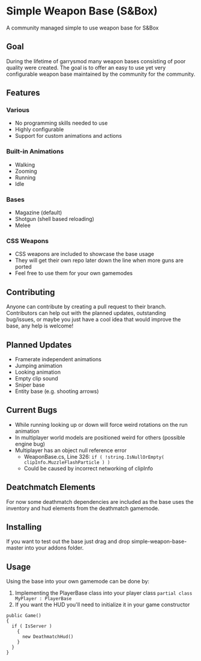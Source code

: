 # Simple Weapon Base (S&Box)
A community managed simple to use weapon base for S&amp;Box

## Goal
During the lifetime of garrysmod many weapon bases consisting of poor quality were created. The goal is to offer an easy to use yet very configurable weapon base maintained by the community for the community.

## Features

### Various
* No programming skills needed to use
* Highly configurable
* Support for custom animations and actions

### Built-in Animations
* Walking
* Zooming
* Running
* Idle

### Bases
* Magazine (default)
* Shotgun (shell based reloading)
* Melee

### CSS Weapons
* CSS weapons are included to showcase the base usage
* They will get their own repo later down the line when more guns are ported
* Feel free to use them for your own gamemodes

## Contributing
Anyone can contribute by creating a pull request to their branch. Contributors can help out with the planned updates, outstanding bug/issues, or maybe you just have a cool idea that would improve the base, any help is welcome!

## Planned Updates
* Framerate independent animations
* Jumping animation
* Looking animation
* Empty clip sound
* Sniper base
* Entity base (e.g. shooting arrows)

## Current Bugs
* While running looking up or down will force weird rotations on the run animation
* In multiplayer world models are positioned weird for others (possible engine bug)
* Multiplayer has an object null reference error
  * WeaponBase.cs, Line 326: `if ( !string.IsNullOrEmpty( clipInfo.MuzzleFlashParticle ) )`
  * Could be caused by incorrect networking of clipInfo

## Deatchmatch Elements
For now some deathmatch dependencies are included as the base uses the inventory and hud elements from the deathmatch gamemode.

## Installing
If you want to test out the base just drag and drop simple-weapon-base-master into your addons folder.

## Usage
Using the base into your own gamemode can be done by:
1. Implementing the PlayerBase class into your player class `partial class MyPlayer : PlayerBase`
2. If you want the HUD you'll need to initialize it in your game constructor 
```
public Game()
{
  if ( IsServer )
    {
      new DeathmatchHud()
    }
  }
}
```

